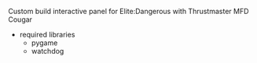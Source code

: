 Custom build interactive panel for Elite:Dangerous with Thrustmaster MFD Cougar
- required libraries
  - pygame
  - watchdog
